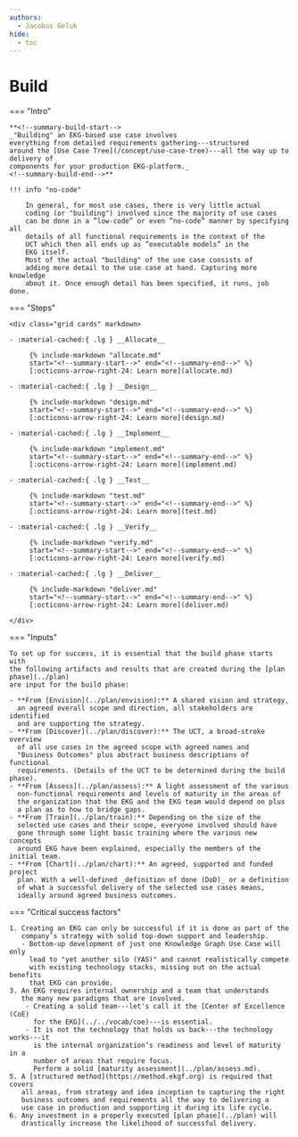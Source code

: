```yaml
---
authors:
  - Jacobus Geluk
hide:
  - toc
---
```

# Build

=== "Intro"
 
    **<!--summary-build-start-->
    _"Building" an EKG-based use case involves 
    everything from detailed requirements gathering---structured 
    around the [Use Case Tree](/concept/use-case-tree)---all the way up to delivery of
    components for your production EKG-platform._
    <!--summary-build-end-->**
 
    !!! info "no-code"
    
        In general, for most use cases, there is very little actual
        coding (or "building") involved since the majority of use cases
        can be done in a ”low-code” or even ”no-code” manner by specifying all
        details of all functional requirements in the context of the
        UCT which then all ends up as ”executable models” in the 
        EKG itself.
        Most of the actual "building" of the use case consists of
        adding more detail to the use case at hand. Capturing more knowledge
        about it. Once enough detail has been specified, it runs, job done.
   
=== "Steps"

    <div class="grid cards" markdown>
    
    - :material-cached:{ .lg } __Allocate__
    
         {% include-markdown "allocate.md"
         start="<!--summary-start-->" end="<!--summary-end-->" %}
         [:octicons-arrow-right-24: Learn more](allocate.md)
    
    - :material-cached:{ .lg } __Design__
    
         {% include-markdown "design.md"
         start="<!--summary-start-->" end="<!--summary-end-->" %}
         [:octicons-arrow-right-24: Learn more](design.md)
    
    - :material-cached:{ .lg } __Implement__
    
         {% include-markdown "implement.md"
         start="<!--summary-start-->" end="<!--summary-end-->" %}
         [:octicons-arrow-right-24: Learn more](implement.md)
    
    - :material-cached:{ .lg } __Test__
    
         {% include-markdown "test.md"
         start="<!--summary-start-->" end="<!--summary-end-->" %}
         [:octicons-arrow-right-24: Learn more](test.md)
    
    - :material-cached:{ .lg } __Verify__
    
         {% include-markdown "verify.md"
         start="<!--summary-start-->" end="<!--summary-end-->" %}
         [:octicons-arrow-right-24: Learn more](verify.md)
    
    - :material-cached:{ .lg } __Deliver__
    
         {% include-markdown "deliver.md"
         start="<!--summary-start-->" end="<!--summary-end-->" %}
         [:octicons-arrow-right-24: Learn more](deliver.md)
    
    </div>

=== "Inputs"

    To set up for success, it is essential that the build phase starts with 
    the following artifacts and results that are created during the [plan phase](../plan)
    are input for the build phase:

    - **From [Envision](../plan/envision):** A shared vision and strategy, 
      an agreed overall scope and direction, all stakeholders are identified 
      and are supporting the strategy.
    - **From [Discover](../plan/discover):** The UCT, a broad-stroke overview
      of all use cases in the agreed scope with agreed names and
      "Business Outcomes" plus abstract business descriptions of functional
      requirements. (Details of the UCT to be determined during the build phase).
    - **From [Assess](../plan/assess):** A light assessment of the various 
      non-functional requirements and levels of maturity in the areas of 
      the organization that the EKG and the EKG team would depend on plus 
      a plan as to how to bridge gaps.
    - **From [Train](../plan/train):** Depending on the size of the 
      selected use cases and their scope, everyone involved should have
      gone through some light basic training where the various new concepts 
      around EKG have been explained, especially the members of the initial team.
    - **From [Chart](../plan/chart):** An agreed, supported and funded project 
      plan. With a well-defined _definition of done (DoD)_ or a definition 
      of what a successful delivery of the selected use cases means,
      ideally around agreed business outcomes.

=== "Critical success factors"
    
    1. Creating an EKG can only be successful if it is done as part of the
       company’s strategy with solid top-down support and leadership.
       - Bottom-up development of just one Knowledge Graph Use Case will only 
         lead to "yet another silo (YAS)" and cannot realistically compete
         with existing technology stacks, missing out on the actual benefits
         that EKG can provide.
    3. An EKG requires internal ownership and a team that understands
       the many new paradigms that are involved.
        - Creating a solid team---let's call it the [Center of Excellence (CoE)
          for the EKG](../../vocab/coe)---is essential.
        - It is not the technology that holds us back---the technology works---it
          is the internal organization’s readiness and level of maturity in a
          number of areas that require focus.
          Perform a solid [maturity assessment](../plan/assess.md).
    5. A [structured method](https://method.ekgf.org) is required that covers
       all areas, from strategy and idea inception to capturing the right 
       business outcomes and requirements all the way to delivering a 
       use case in production and supporting it during its life cycle.
    6. Any investment in a properly executed [plan phase](../plan) will 
       drastically increase the likelihood of successful delivery.
    
